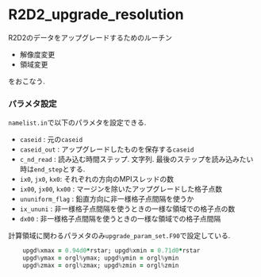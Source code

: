 # R2D2_upgrade_resolution

R2D2のデータをアップグレードするためのルーチン
- 解像度変更
- 領域変更

をおこなう.

### パラメタ設定

`namelist.in`で以下のパラメタを設定できる.

- `caseid` : 元の`caseid`
- `caseid_out` : アップグレードしたものを保存する`caseid`
- `c_nd_read` : 読み込む時間ステップ. 文字列. 最後のステップを読み込みたい時は`end_step`とする.
- `ix0`, `jx0`, `kx0`: それぞれの方向のMPIスレッドの数
- `ix00`, `jx00`, `kx00` : マージンを除いたアップグレードした格子点数
- `ununiform_flag` : 鉛直方向に非一様格子点間隔を使うか
- `ix_ununi` : 非一様格子点間隔を使うときの一様な領域での格子点の数
- `dx00` : 非一様格子点間隔を使うときの一様な領域での格子点間隔

計算領域に関わるパラメタのみ`upgrade_param_set.F90`で設定している.

```fortran
	upgd%xmax = 0.94d0*rstar; upgd%xmin = 0.71d0*rstar
	upgd%ymax = orgl%ymax; upgd%ymin = orgl%ymin
	upgd%zmax = orgl%zmax; upgd%zmin = orgl%zmin
```